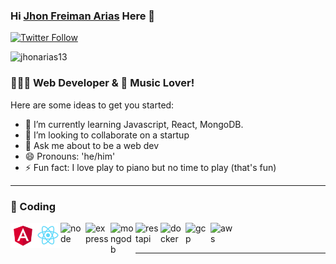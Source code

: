 ### Hi [Jhon Freiman Arias][website] Here 👋 
[![Twitter Follow](https://img.shields.io/twitter/follow/SoyJhonF?color=%231da1f2&label=SoyJhonF&logo=twitter&style=for-the-badge)](https://twitter.com/SoyJhonF/)

<p align="left"> <img src="https://komarev.com/ghpvc/?username=Jhonarias13&label=Profile%20views&color=0079d6&style=flat" alt="jhonarias13" /> </p>

### 👨🏾‍💻 Web Developer & 🎹 Music Lover!
Here are some ideas to get you started:

<!-- - 🔭 I’m currently working on ... -->
- 🌱  I’m currently learning Javascript, React, MongoDB.
- 👯  I’m looking to collaborate on a startup
- 💬  Ask me about to be a web dev
- 😄  Pronouns: 'he/him'
- ⚡  Fun fact: I love play to piano but no time to play (that's fun)

---
### 🚀 Coding

<img align="left" alt="angular" width="40px" src="https://raw.githubusercontent.com/github/explore/80688e429a7d4ef2fca1e82350fe8e3517d3494d/topics/angular/angular.png" />

<img align="left" alt="reactjs" width="40px" src="https://raw.githubusercontent.com/github/explore/80688e429a7d4ef2fca1e82350fe8e3517d3494d/topics/react/react.png" />

<img align="left" alt="node" width="40px" src="https://user-images.githubusercontent.com/25181517/183568594-85e280a7-0d7e-4d1a-9028-c8c2209e073c.png" />

<img align="left" alt="express" width="40px" src="https://user-images.githubusercontent.com/25181517/183859966-a3462d8d-1bc7-4880-b353-e2cbed900ed6.png" />

<img align="left" alt="mongodb" width="40px" src="https://user-images.githubusercontent.com/25181517/182884177-d48a8579-2cd0-447a-b9a6-ffc7cb02560e.png"/>

<img align="left" alt="restapi" width="40px" src="https://user-images.githubusercontent.com/25181517/192107858-fe19f043-c502-4009-8c47-476fc89718ad.png" />

<img align="left" alt="docker" width="40px" src="https://user-images.githubusercontent.com/25181517/117207330-263ba280-adf4-11eb-9b97-0ac5b40bc3be.png" />

<img align="left" alt="gcp" width="40px" src="https://user-images.githubusercontent.com/25181517/183911547-990692bc-8411-4878-99a0-43506cdb69cf.png" />

<img align="left" alt="aws" width="40px" src="https://user-images.githubusercontent.com/25181517/183896132-54262f2e-6d98-41e3-8888-e40ab5a17326.png"/>

<br>
</br>

---

<!-- links -->
[website]: https://www.instagram.com/jhonarias_13/
